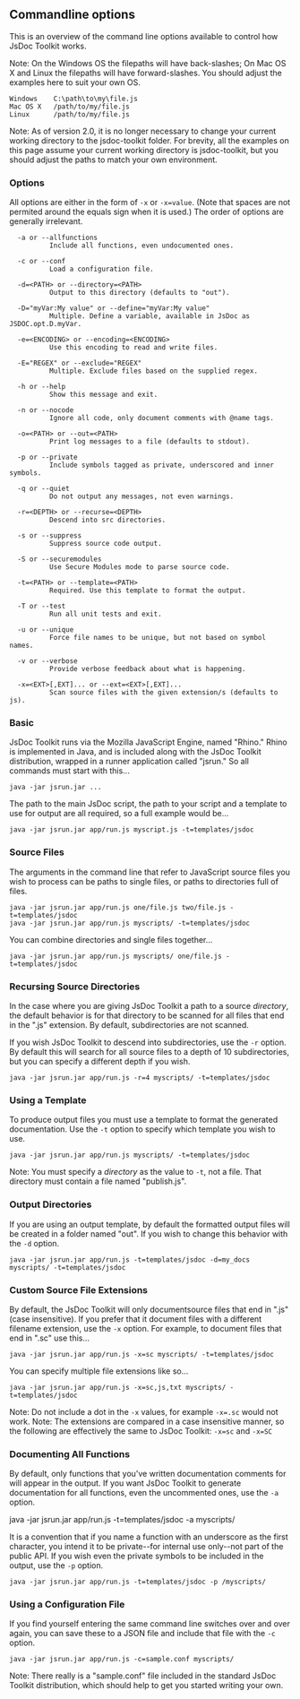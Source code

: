 ## Commandline options ##

This is an overview of the command line options available to control how JsDoc Toolkit works.

Note: On the Windows OS the filepaths will have back-slashes; On Mac OS X and Linux the filepaths will have forward-slashes. You should adjust the examples here to suit your own OS.

```
Windows    C:\path\to\my\file.js
Mac OS X   /path/to/my/file.js
Linux      /path/to/my/file.js
```

Note: As of version 2.0, it is no longer necessary to change your current working directory to the jsdoc-toolkit folder. For brevity, all the examples on this page assume your current working directory is jsdoc-toolkit, but you should adjust the paths to match your own environment.

### Options ###

All options are either in the form of `-x` or `-x=value`. (Note that spaces are not permited around the equals sign when it is used.) The order of options are generally irrelevant.

```
  -a or --allfunctions
          Include all functions, even undocumented ones.

  -c or --conf
          Load a configuration file.

  -d=<PATH> or --directory=<PATH>
          Output to this directory (defaults to "out").

  -D="myVar:My value" or --define="myVar:My value"
          Multiple. Define a variable, available in JsDoc as JSDOC.opt.D.myVar.

  -e=<ENCODING> or --encoding=<ENCODING>
          Use this encoding to read and write files.

  -E="REGEX" or --exclude="REGEX"
          Multiple. Exclude files based on the supplied regex.

  -h or --help
          Show this message and exit.

  -n or --nocode
          Ignore all code, only document comments with @name tags.

  -o=<PATH> or --out=<PATH>
          Print log messages to a file (defaults to stdout).

  -p or --private
          Include symbols tagged as private, underscored and inner symbols.

  -q or --quiet
          Do not output any messages, not even warnings.

  -r=<DEPTH> or --recurse=<DEPTH>
          Descend into src directories.

  -s or --suppress
          Suppress source code output.

  -S or --securemodules
          Use Secure Modules mode to parse source code.

  -t=<PATH> or --template=<PATH>
          Required. Use this template to format the output.

  -T or --test
          Run all unit tests and exit.

  -u or --unique
          Force file names to be unique, but not based on symbol names.

  -v or --verbose
          Provide verbose feedback about what is happening.

  -x=<EXT>[,EXT]... or --ext=<EXT>[,EXT]...
          Scan source files with the given extension/s (defaults to js).
```

### Basic ###

JsDoc Toolkit runs via the Mozilla JavaScript Engine, named "Rhino." Rhino is implemented in Java, and is included along with the JsDoc Toolkit distribution, wrapped in a runner application called "jsrun." So all commands must start with this...

```
java -jar jsrun.jar ...
```

The path to the main JsDoc script, the path to your script and a template to use for output are all required, so a full example would be...

```
java -jar jsrun.jar app/run.js myscript.js -t=templates/jsdoc
```

### Source Files ###

The arguments in the command line that refer to JavaScript source files you wish to process can be paths to single files, or paths to directories full of files.

```
java -jar jsrun.jar app/run.js one/file.js two/file.js -t=templates/jsdoc
java -jar jsrun.jar app/run.js myscripts/ -t=templates/jsdoc
```

You can combine directories and single files together...

```
java -jar jsrun.jar app/run.js myscripts/ one/file.js -t=templates/jsdoc
```

### Recursing Source Directories ###

In the case where you are giving JsDoc Toolkit a path to a source _directory_, the default behavior is for that directory to be scanned for all files that end in the ".js" extension. By default, subdirectories are not scanned.

If you wish JsDoc Toolkit to descend into subdirectories, use the `-r` option. By default this will search for all source files to a depth of 10 subdirectories, but you can specify a different depth if you wish.

```
java -jar jsrun.jar app/run.js -r=4 myscripts/ -t=templates/jsdoc
```

### Using a Template ###

To produce output files you must use a template to format the generated documentation. Use the `-t` option to specify which template you wish to use.

```
java -jar jsrun.jar app/run.js myscripts/ -t=templates/jsdoc
```

Note: You must specify a _directory_ as the value to `-t`, not a file. That directory must contain a file named "publish.js".

### Output Directories ###

If you are using an output template, by default the formatted output files will be created in a folder named "out". If you wish to change this behavior with the `-d` option.

```
java -jar jsrun.jar app/run.js -t=templates/jsdoc -d=my_docs myscripts/ -t=templates/jsdoc
```

### Custom Source File Extensions ###

By default, the JsDoc Toolkit will only documentsource files that end in ".js" (case insensitive). If you prefer that it document files with a different filename extension, use the `-x` option. For example, to document files that end in ".sc" use this...

```
java -jar jsrun.jar app/run.js -x=sc myscripts/ -t=templates/jsdoc
```

You can specify multiple file extensions like so...

```
java -jar jsrun.jar app/run.js -x=sc,js,txt myscripts/ -t=templates/jsdoc
```

Note: Do not include a dot in the `-x` values, for example `-x=.sc` would not work. Note: The extensions are compared in a case insensitive manner, so the following are effectively the same to JsDoc Toolkit: `-x=sc` and `-x=SC`

### Documenting All Functions ###

By default, only functions that you've written documentation comments for will appear in the output. If you want JsDoc Toolkit to generate documentation for all functions, even the uncommented ones, use the `-a` option.

java -jar jsrun.jar app/run.js -t=templates/jsdoc -a myscripts/

It is a convention that if you name a function with an underscore as the first character, you intend it to be private--for internal use only--not part of the public API. If you wish even the private symbols to be included in the output, use the `-p` option.

```
java -jar jsrun.jar app/run.js -t=templates/jsdoc -p /myscripts/
```

### Using a Configuration File ###

If you find yourself entering the same command line switches over and over again, you can save these to a JSON file and include that file with the `-c` option.

```
java -jar jsrun.jar app/run.js -c=sample.conf myscripts/
```

Note: There really is a "sample.conf" file included in the standard JsDoc Toolkit distribution, which should help to get you started writing your own.